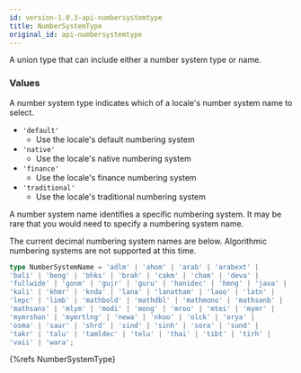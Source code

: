```yaml
---
id: version-1.0.3-api-numbersystemtype
title: NumberSystemType
original_id: api-numbersystemtype
---
```


A union type that can include either a number system type or name.

### Values

A number system type indicates which of a locale's number system name to select.

  - <code class="def">'default'</code>
    - Use the locale's default numbering system
  - <code class="def">'native'</code>
    - Use the locale's native numbering system
  - <code class="def">'finance'</code>
    - Use the locale's finance numbering system
  - <code class="def">'traditional'</code>
    - Use the locale's traditional numbering system

A number system name identifies a specific numbering system. It may be rare that you
would need to specify a numbering system name.

The current decimal numbering system names are below. Algorithmic numbering systems
are not supported at this time.

```typescript
type NumberSystemName = 'adlm' | 'ahom' | 'arab' | 'arabext' |
'bali' | 'beng' | 'bhks' | 'brah' | 'cakm' | 'cham' | 'deva' |
'fullwide' | 'gonm' | 'gujr' | 'guru' | 'hanidec' | 'hmng' | 'java' |
'kali' | 'khmr' | 'knda' | 'lana' | 'lanatham' | 'laoo' | 'latn' |
'lepc' | 'limb' | 'mathbold' | 'mathdbl' | 'mathmono' | 'mathsanb' |
'mathsans' | 'mlym' | 'modi' | 'mong' | 'mroo' | 'mtei' | 'mymr' |
'mymrshan' | 'mymrtlng' | 'newa' | 'nkoo' | 'olck' | 'orya' |
'osma' | 'saur' | 'shrd' | 'sind' | 'sinh' | 'sora' | 'sund' |
'takr' | 'talu' | 'tamldec' | 'telu' | 'thai' | 'tibt' | 'tirh' |
'vaii' | 'wara';
```

{%refs NumberSystemType}
